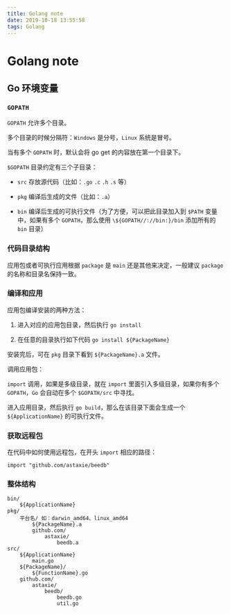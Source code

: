 ```yaml
---
title: Golang note
date: 2019-10-18 13:55:58
tags: Golang
---
```


# Golang note

## Go 环境变量

### `GOPATH`

`GOPATH` 允许多个目录。

多个目录的时候分隔符：`Windows` 是分号，`Linux` 系统是冒号。

当有多个 `GOPATH` 时，默认会将 go get 的内容放在第一个目录下。

`$GOPATH` 目录约定有三个子目录：

- `src` 存放源代码（比如：`.go` `.c` `.h` `.s` 等）

- `pkg` 编译后生成的文件（比如：`.a`）
    
- `bin` 编译后生成的可执行文件（为了方便，可以把此目录加入到 `$PATH` 变量中，如果有多个 `GOPATH`，那么使用 `\${GOPATH//://bin:}/bin` 添加所有的 `bin` 目录）

### 代码目录结构

应用包或者可执行应用根据 `package` 是 `main` 还是其他来决定，一般建议 `package` 的名称和目录名保持一致。

### 编译和应用

应用包编译安装的两种方法：

1. 进入对应的应用包目录，然后执行 `go install`

2. 在任意的目录执行如下代码 `go install ${PackageName}`

安装完后，可在 `pkg` 目录下看到 `${PackageName}.a` 文件。

调用应用包：

`import` 调用，如果是多级目录，就在 `import` 里面引入多级目录，如果你有多个 `GOPATH`，`Go` 会自动在多个 `$GOPATH/src` 中寻找。

进入应用目录，然后执行 `go build`，那么在该目录下面会生成一个 `${ApplicationName}` 的可执行文件。

### 获取远程包

在代码中如何使用远程包，在开头 `import` 相应的路径：

```golang
import "github.com/astaxie/beedb"
```

### 整体结构

```
bin/
    ${ApplicationName}
pkg/
    平台名/ 如：darwin_amd64、linux_amd64
        ${PackageName}.a
        github.com/
            astaxie/
                beedb.a
src/
    ${ApplicationName}
        main.go
    ${PackageName}/
        ${FunctionName}.go
    github.com/
        astaxie/
            beedb/
                beedb.go
                util.go
```
